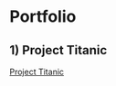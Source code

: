 # Portfolio

## 1) Project Titanic
[Project Titanic](https://github.com/Segith/Projects/blob/main/Proiect%20TITANIC.ipynb)
